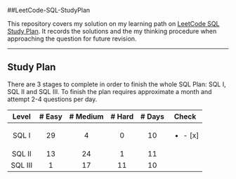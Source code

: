 ##LeetCode-SQL-StudyPlan

This repository covers my solution on my learning path on [LeetCode SQL Study Plan](https://leetcode.com/study-plan/sql/?progress=qe4xehj). It records the solutions and the my thinking procedure when approaching the question for future revision. 

---

## Study Plan

There are 3 stages to complete in order to finish the whole SQL Plan: SQL I, SQL II and SQL III. To finish the plan requires approximate a month and attempt 2-4 questions per day.

|  Level  | # Easy | # Medium | # Hard | # Days |          Check           |
| :-----: | :----: | :------: | :----: | :----: | :----------------------: |
|  SQL I  |   29   |    4     |   0    |   10   | <ul><li>- [x] </li></ul> |
| SQL II  |   13   |    24    |   1    |   11   |                          |
| SQL III |   1    |    17    |   11   |   10   |                          |

